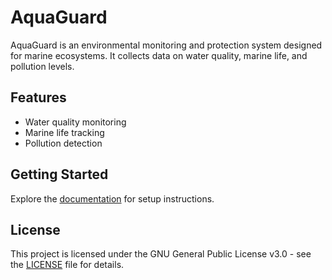 # AquaGuard

AquaGuard is an environmental monitoring and protection system designed for marine ecosystems. It collects data on water quality, marine life, and pollution levels.

## Features
- Water quality monitoring
- Marine life tracking
- Pollution detection

## Getting Started
Explore the [documentation](docs/index.md) for setup instructions.

## License
This project is licensed under the GNU General Public License v3.0 - see the [LICENSE](LICENSE) file for details.

